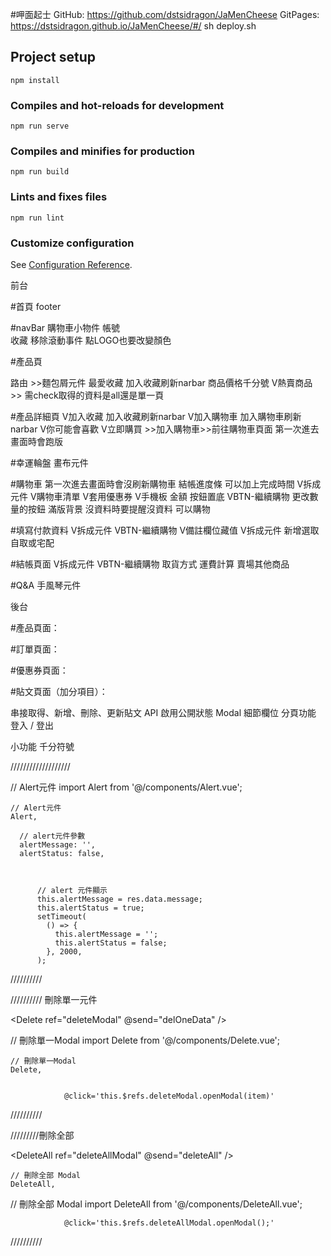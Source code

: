 #呷面起士
GitHub: https://github.com/dstsidragon/JaMenCheese
GitPages: https://dstsidragon.github.io/JaMenCheese/#/
sh deploy.sh
## Project setup
```
npm install
```

### Compiles and hot-reloads for development
```
npm run serve
```

### Compiles and minifies for production
```
npm run build
```

### Lints and fixes files
```
npm run lint
```

### Customize configuration
See [Configuration Reference](https://cli.vuejs.org/config/).

前台

#首頁
footer

#navBar
購物車小物件
帳號  
收藏
移除滾動事件
點LOGO也要改變顏色

#產品頁

路由 >>麵包屑元件
最愛收藏
加入收藏刷新narbar
商品價格千分號
V熱賣商品  >> 需check取得的資料是all還是單一頁

#產品詳細頁
V加入收藏
加入收藏刷新narbar
V加入購物車
加入購物車刷新narbar
V你可能會喜歡
V立即購買  >>加入購物車>>前往購物車頁面
第一次進去畫面時會跑版


#幸運輪盤
畫布元件

#購物車
第一次進去畫面時會沒刷新購物車
結帳進度條  可以加上完成時間
V拆成元件
V購物車清單 
V套用優惠券
V手機板 金額 按鈕置底
VBTN-繼續購物
更改數量的按鈕
滿版背景
沒資料時要提醒沒資料  可以購物

#填寫付款資料
V拆成元件
VBTN-繼續購物
V備註欄位藏值
V拆成元件
新增選取 自取或宅配

#結帳頁面
V拆成元件
VBTN-繼續購物
取貨方式
運費計算
賣場其他商品


#Q&A
手風琴元件

後台

#產品頁面：


#訂單頁面：


#優惠券頁面：



#貼文頁面（加分項目）：

串接取得、新增、刪除、更新貼文 API
啟用公開狀態
Modal 細節欄位
分頁功能
登入 / 登出

小功能
千分符號





///////////////////

<!-- Alert元件 start -->
<Alert class="alert-position"  v-if="alertMessage" :message="alertMessage"
:status="alertStatus" />
<!-- Alert元件 end -->


// Alert元件
import Alert from '@/components/Alert.vue';


    // Alert元件
    Alert,

      // alert元件參數
      alertMessage: '',
      alertStatus: false,



          // alert 元件顯示
          this.alertMessage = res.data.message;
          this.alertStatus = true;
          setTimeout(
            () => {
              this.alertMessage = '';
              this.alertStatus = false;
            }, 2000,
          );

//////////


////////// 刪除單一元件

  <!-- 刪除單一Modal start-->
  <Delete ref="deleteModal"  @send="delOneData" />
  <!-- 刪除單一Modal end-->


// 刪除單一Modal
import Delete from '@/components/Delete.vue';

    // 刪除單一Modal
    Delete,

    
                @click='this.$refs.deleteModal.openModal(item)'
//////////

/////////刪除全部

  <!-- 刪除全部Modal start-->
  <DeleteAll ref="deleteAllModal"  @send="deleteAll" />
  <!-- 刪除全部Modal end-->

    // 刪除全部 Modal
    DeleteAll,

// 刪除全部 Modal
import DeleteAll from '@/components/DeleteAll.vue';

                @click='this.$refs.deleteAllModal.openModal();'

//////////


